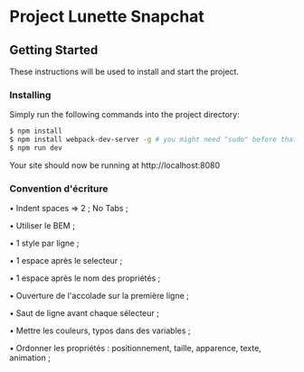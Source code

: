 # Project Lunette Snapchat

## Getting Started

These instructions will be used to install and start the project.

### Installing

Simply run the following commands into the project directory:
```sh
$ npm install
$ npm install webpack-dev-server -g # you might need "sudo" before that if you get an error
$ npm run dev
```
Your site should now be running at http://localhost:8080

### Convention d'écriture

• Indent spaces => 2 ; No Tabs ; 

• Utiliser le BEM ;

• 1 style par ligne ;

• 1 espace après le selecteur ;

• 1 espace après le nom des propriétés ;

• Ouverture de l'accolade sur la première ligne ;

• Saut de ligne avant chaque sélecteur ;

• Mettre les couleurs, typos dans des variables ;

• Ordonner les propriétés : positionnement, taille, apparence, texte, animation ;
